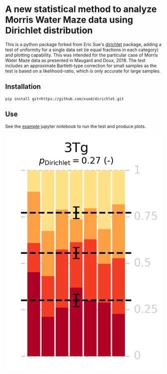 A new statistical method to analyze Morris Water Maze data using Dirichlet distribution
=======================================================================================

This is a python package forked from Eric Sue's [dirichlet](https://github.com/ericsuh/dirichlet) package, adding a test of uniformity for a single data set (ie equal fractions in each category) and plotting capability. This was intended for the particular case of Morris Water Maze data as presented in Maugard and Doux, 2018. The test includes an approximate Bartlett-type correction for small samples as the test is based on a likelihood-ratio, which is only accurate for large samples.

Installation
------------

    pip install git+https://github.com/xuod/dirichlet.git

Use 
---

See the [example](https://github.com/xuod/dirichlet/blob/master/example/example.ipynb) jupyter notebook to run the test and produce plots.

![plop](https://github.com/xuod/dirichlet/blob/master/example/3Tg.png "3Tg.png")
